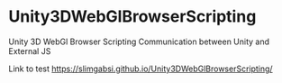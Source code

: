 # Unity3DWebGlBrowserScripting 
Unity 3D WebGl Browser Scripting
Communication between Unity and External JS

Link to test 
https://slimgabsi.github.io/Unity3DWebGlBrowserScripting/
